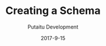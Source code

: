 ---
title: 'Creating a Schema'
description: 'A quick guide on creating Schemas'
sections:
    -
        template: richTextSection
        text: "<h2 id=\"field-and-content-schemas\">Field and Content Schemas</h2>\n\n<p>So you may have noticed that there are 2 types of Schemas: Field and Content. They are configured more or less the same way, but serve very different purposes.</p>\n\n<h3 id=\"content-schema\">Content Schema</h3>\n\n<p>A Content Schema is used for pages and other nodes in the Content tree, such as global site settings.<br />\nAll Content Schemas derive from the &quot;ContentBase&quot; Schema.<br />\nYou can create a new Schema as a direct child of &quot;ContentBase&quot;, or you can use the &quot;Page&quot; Schema, if you are building a Schema for a web page.<br />\nProperties that are unique to Content Schemas:</p>\n\n<ul>\n\t<li>Tabs for categorising your fields</li>\n\t<li>Default tab selector</li>\n\t<li>Allowed Child Schemas for structuring your Content</li>\n</ul>\n\n<h3 id=\"field-schema\">Field Schema</h3>\n\n<p>A Field Schema is used for defining fields within a Content node.<br />\nProperties that are unique to Field Scemas:</p>\n\n<ul>\n\t<li>Field editor for editing the value of the field</li>\n</ul>\n"
level: beginner
meta:
    id: 694f989fac00605ec96bfc473581e1f016ca8dbc
    parentId: bf70856caed6633b734d5b0e7b61a651305571f1
    language: en
date: '2017-9-15'
author: 'Putaitu Development'
permalink: /guides/creating-a-schema/
layout: sectionPage
---